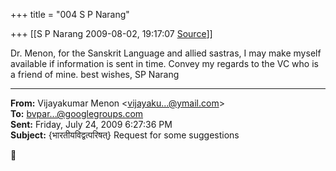 +++
title = "004 S P Narang"

+++
[[S P Narang	2009-08-02, 19:17:07 [Source](https://groups.google.com/g/bvparishat/c/RXryaC_0lQ8)]]



Dr. Menon, for the Sanskrit Language and allied sastras, I may make myself available if information is sent in time. Convey my regards to the VC who is a friend of mine. best wishes, SP Narang  

  

------------------------------------------------------------------------

**From:** Vijayakumar Menon \<[vijayaku...@ymail.com]()\>  
**To:** [bvpar...@googlegroups.com]()  
**Sent:** Friday, July 24, 2009 6:27:36 PM  
**Subject:** {भारतीयविद्वत्परिषत्} Request for some suggestions  



